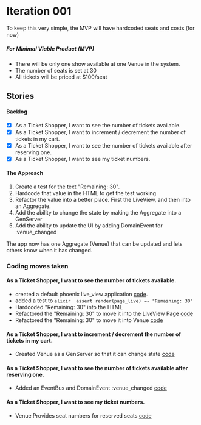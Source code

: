 # Iteration 001

To keep this very simple, the MVP will have hardcoded seats and costs (for now)

##### For Minimal Viable Product (MVP)
- There will be only one show available at one Venue in the system.
- The number of seats is set at 30
- All tickets will be priced at $100/seat

## Stories
#### Backlog
- [x] As a Ticket Shopper, I want to see the number of tickets available.
- [x] As a Ticket Shopper, I want to increment / decrement the number of tickets in my cart.
- [x] As a Ticket Shopper, I want to see the number of tickets available after reserving one.
- [x] As a Ticket Shopper, I want to see my ticket numbers.

#### The Approach
1. Create a test for the text "Remaining: 30".
1. Hardcode that value in the HTML to get the test working
1. Refactor the value into a better place.   First the LiveView, and then into an Aggregate.
1. Add the ability to change the state by making the Aggregate into a GenServer
1. Add the ability to update the UI by adding DomainEvent for :venue_changed

The app now has one Aggregate (Venue) that can be updated and lets others know when it has changed.

### Coding moves taken
#### As a Ticket Shopper, I want to see the number of tickets available.
- created a default phoenix live_view application [code](https://github.com/mwindholtz/ddd_ex_tickets/tree/1a1794ac3b1b66d266ac1eed42cf798405ef194e).
- added a test to ```elixir  assert render(page_live) =~ "Remaining: 30"  ```
- Hardcoded "Remaining: 30" into the HTML
- Refactored the "Remaining: 30" to move it into the LiveView Page [code](https://github.com/mwindholtz/ddd_ex_tickets/commit/17619327bd04a1910710ab9bbde43ccf70358919)
- Refactored the "Remaining: 30" to move it into Venue [code](https://github.com/mwindholtz/ddd_ex_tickets/commit/854b058bce211206ba2f0810575e058b456a0995)

#### As a Ticket Shopper, I want to increment / decrement the number of tickets in my cart.
- Created Venue as a GenServer so that it can change state [code](https://github.com/mwindholtz/ddd_ex_tickets/commit/563b327e9c386b8226820406eb5c69d709a6f900)

#### As a Ticket Shopper, I want to see the number of tickets available after reserving one.
- Added an EventBus and DomainEvent :venue_changed [code](https://github.com/mwindholtz/ddd_ex_tickets/tree/d34df01daa8b7ccac1291c2660fcd0400f998998)

#### As a Ticket Shopper, I want to see my ticket numbers.
- Venue Provides seat numbers for reserved seats [code](https://github.com/mwindholtz/ddd_ex_tickets/tree/ce825204c0a7f1c2903e8f3b567d113dcca8f385)
